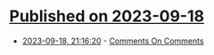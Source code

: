 # [Published on 2023-09-18](index.md)

* [2023-09-18, 21:16:20](https://lobste.rs/s/bd9vp9/comments_on_comments) - [Comments On Comments](https://noncombatant.org/2023/08/27/comments/)
